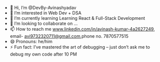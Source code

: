 - 👋 Hi, I’m @DevBy-Avinashyadav
- 👀 I’m interested in  Web Dev + DSA
- 🌱 I’m currently learning Learning React & Full-Stack Development
- 💞️ I’m looking to collaborate on ...
- 📫 How to reach me www.linkedin.com/in/avinash-kumar-4a2627249, email- avi9732320711@gmail.com,phone no. 7870577515
- 😄 Pronouns: he/him
- ⚡ Fun fact: I’ve mastered the art of debugging – just don’t ask me to debug my own code after 10 PM

<!---
DevBy-Avinashyadav/DevBy-Avinashyadav is a ✨ special ✨ repository because its `README.md` (this file) appears on your GitHub profile.
You can click the Preview link to take a look at your changes.
--->
